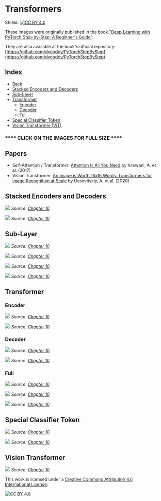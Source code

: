 # Transformers

Shield: [![CC BY 4.0][cc-by-shield]][cc-by]

These images were originally published in the book ["Deep Learning with PyTorch Step-by-Step: A Beginner's Guide"](https://leanpub.com/pytorch).

They are also available at the book's official repository: [https://github.com/dvgodoy/PyTorchStepByStep](https://github.com/dvgodoy/PyTorchStepByStep).

## Index

- [Back](https://github.com/dvgodoy/dl-visuals)
- [Stacked Encoders and Decoders](#stacked-encoders-and-decoders)
- [Sub-Layer](#sub-layer)
- [Transformer](#transformer)
    - [Encoder](#encoder)
    - [Decoder](#decoder)
    - [Full](#full)
- [Special Classifier Token](#special-classifier-token)
- [Vision Transformer (ViT)](#vision-transformer)

### **** CLICK ON THE IMAGES FOR FULL SIZE ****

## Papers

- Self-Attention / Transformer: [Attention Is All You Need](https://arxiv.org/abs/1706.03762) by Vaswani, A. et al. (2017)
- Vision Transformer: [An Image is Worth 16x16 Words: Transformers for Image Recognition at Scale](https://arxiv.org/abs/2010.11929) by Dosovitskiy, A. et al. (2020)

## Stacked Encoders and Decoders

[![](https://raw.githubusercontent.com/dvgodoy/dl-visuals/main/Transformers/stacked_encdec.png)](https://raw.githubusercontent.com/dvgodoy/dl-visuals/main/Transformers/stacked_encdec.png)
*Source: [Chapter 10](https://github.com/dvgodoy/PyTorchStepByStep/blob/master/Chapter10.ipynb)*

[![](https://raw.githubusercontent.com/dvgodoy/dl-visuals/main/Transformers/stacked_layers.png)](https://raw.githubusercontent.com/dvgodoy/dl-visuals/main/Transformers/stacked_layers.png)
*Source: [Chapter 10](https://github.com/dvgodoy/PyTorchStepByStep/blob/master/Chapter10.ipynb)*

## Sub-Layer

[![](https://raw.githubusercontent.com/dvgodoy/dl-visuals/main/Transformers/sublayer.png)](https://raw.githubusercontent.com/dvgodoy/dl-visuals/main/Transformers/sublayer.png)
*Source: [Chapter 10](https://github.com/dvgodoy/PyTorchStepByStep/blob/master/Chapter10.ipynb)*

[![](https://raw.githubusercontent.com/dvgodoy/dl-visuals/main/Transformers/eq10.3.png)](https://raw.githubusercontent.com/dvgodoy/dl-visuals/main/Transformers/eq10.3.png)
*Source: [Chapter 10](https://github.com/dvgodoy/PyTorchStepByStep/blob/master/Chapter10.ipynb)*

[![](https://raw.githubusercontent.com/dvgodoy/dl-visuals/main/Transformers/eq10.5.png)](https://raw.githubusercontent.com/dvgodoy/dl-visuals/main/Transformers/eq10.5.png)
*Source: [Chapter 10](https://github.com/dvgodoy/PyTorchStepByStep/blob/master/Chapter10.ipynb)*

[![](https://raw.githubusercontent.com/dvgodoy/dl-visuals/main/Transformers/eq10.6.png)](https://raw.githubusercontent.com/dvgodoy/dl-visuals/main/Transformers/eq10.6.png)
*Source: [Chapter 10](https://github.com/dvgodoy/PyTorchStepByStep/blob/master/Chapter10.ipynb)*

## Transformer

### Encoder

[![](https://raw.githubusercontent.com/dvgodoy/dl-visuals/main/Transformers/transf_encself.png)](https://raw.githubusercontent.com/dvgodoy/dl-visuals/main/Transformers/transf_encself.png)
*Source: [Chapter 10](https://github.com/dvgodoy/PyTorchStepByStep/blob/master/Chapter10.ipynb)*

[![](https://raw.githubusercontent.com/dvgodoy/dl-visuals/main/Transformers/enc_both.png)](https://raw.githubusercontent.com/dvgodoy/dl-visuals/main/Transformers/enc_both.png)
*Source: [Chapter 10](https://github.com/dvgodoy/PyTorchStepByStep/blob/master/Chapter10.ipynb)*

### Decoder

[![](https://raw.githubusercontent.com/dvgodoy/dl-visuals/main/Transformers/transf_decself.png)](https://raw.githubusercontent.com/dvgodoy/dl-visuals/main/Transformers/transf_decself.png)
*Source: [Chapter 10](https://github.com/dvgodoy/PyTorchStepByStep/blob/master/Chapter10.ipynb)*

[![](https://raw.githubusercontent.com/dvgodoy/dl-visuals/main/Transformers/dec_both.png)](https://raw.githubusercontent.com/dvgodoy/dl-visuals/main/Transformers/dec_both.png)
*Source: [Chapter 10](https://github.com/dvgodoy/PyTorchStepByStep/blob/master/Chapter10.ipynb)*

### Full

[![](https://raw.githubusercontent.com/dvgodoy/dl-visuals/main/Transformers/transf_encdecself.png)](https://raw.githubusercontent.com/dvgodoy/dl-visuals/main/Transformers/transf_encdecself.png)
*Source: [Chapter 10](https://github.com/dvgodoy/PyTorchStepByStep/blob/master/Chapter10.ipynb)*

[![](https://raw.githubusercontent.com/dvgodoy/dl-visuals/main/Transformers/full_transformer.png)](https://raw.githubusercontent.com/dvgodoy/dl-visuals/main/Transformers/full_transformer.png)
*Source: [Chapter 10](https://github.com/dvgodoy/PyTorchStepByStep/blob/master/Chapter10.ipynb)*

[![](https://raw.githubusercontent.com/dvgodoy/dl-visuals/main/Transformers/transf_classes.png)](https://raw.githubusercontent.com/dvgodoy/dl-visuals/main/Transformers/transf_classes.png)
*Source: [Chapter 10](https://github.com/dvgodoy/PyTorchStepByStep/blob/master/Chapter10.ipynb)*

## Special Classifier Token

[![](https://raw.githubusercontent.com/dvgodoy/dl-visuals/main/Transformers/cls_hidden_state.png)](https://raw.githubusercontent.com/dvgodoy/dl-visuals/main/Transformers/cls_hidden_state.png)
*Source: [Chapter 10](https://github.com/dvgodoy/PyTorchStepByStep/blob/master/Chapter10.ipynb)*

[![](https://raw.githubusercontent.com/dvgodoy/dl-visuals/main/Transformers/two_cls_embeds.png)](https://raw.githubusercontent.com/dvgodoy/dl-visuals/main/Transformers/two_cls_embeds.png)
*Source: [Chapter 10](https://github.com/dvgodoy/PyTorchStepByStep/blob/master/Chapter10.ipynb)*

## Vision Transformer

[![](https://raw.githubusercontent.com/dvgodoy/dl-visuals/main/Transformers/vit_model.png)](https://raw.githubusercontent.com/dvgodoy/dl-visuals/main/Transformers/vit_model.png)
*Source: [Chapter 10](https://github.com/dvgodoy/PyTorchStepByStep/blob/master/Chapter10.ipynb)*

This work is licensed under a
[Creative Commons Attribution 4.0 International License][cc-by].

[![CC BY 4.0][cc-by-image]][cc-by]

[cc-by]: http://creativecommons.org/licenses/by/4.0/
[cc-by-image]: https://i.creativecommons.org/l/by/4.0/88x31.png
[cc-by-shield]: https://img.shields.io/badge/License-CC%20BY%204.0-lightgrey.svg

